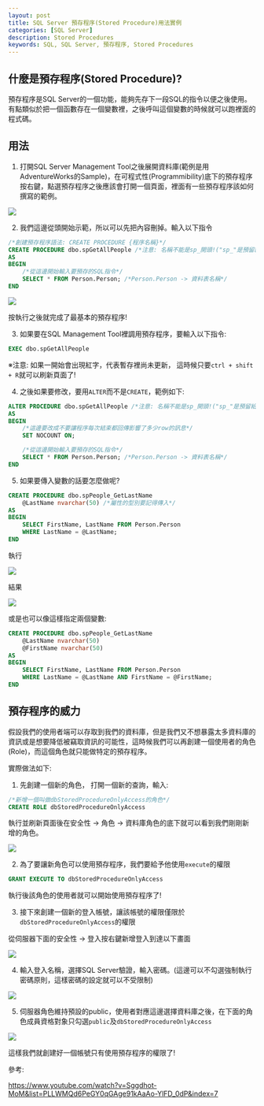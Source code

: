 ```yaml
---
layout: post
title: SQL Server 預存程序(Stored Procedure)用法實例
categories: [SQL Server]
description: Stored Procedures
keywords: SQL, SQL Server, 預存程序, Stored Procedures
---
```


## 什麼是預存程序(Stored Procedure)?
預存程序是SQL Server的一個功能，能夠先存下一段SQL的指令以便之後使用。有點類似於把一個函數存在一個變數裡，之後呼叫這個變數的時候就可以跑裡面的程式碼。

## 用法
1. 打開SQL Server Management Tool之後展開資料庫(範例是用AdventureWorks的Sample)，在可程式性(Programmibility)底下的預存程序按右鍵，點選預存程序之後應該會打開一個頁面，裡面有一些預存程序該如何撰寫的範例。

![](https://i.imgur.com/TKyTEMG.png)

2. 我們這邊從頭開始示範，所以可以先把內容刪掉。輸入以下指令
```sql
/*創建預存程序語法: CREATE PROCEDURE {程序名稱}*/
CREATE PROCEDURE dbo.spGetAllPeople /*注意: 名稱不能是sp_開頭!("sp_"是預留給系統的))*/
AS
BEGIN
    /*從這邊開始輸入要預存的SQL指令*/
    SELECT * FROM Person.Person; /*Person.Person -> 資料表名稱*/
END 
```
![](https://i.imgur.com/ou9xPnS.png)

按執行之後就完成了最基本的預存程序!

3. 如果要在SQL Management Tool裡調用預存程序，要輸入以下指令:
```sql
EXEC dbo.spGetAllPeople
```
※注意: 如果一開始會出現紅字，代表暫存裡尚未更新，
這時候只要`ctrl + shift + R`就可以刷新頁面了!

4. 之後如果要修改，要用`ALTER`而不是`CREATE`，範例如下:
```sql
ALTER PROCEDURE dbo.spGetAllPeople /*注意: 名稱不能是sp_開頭!("sp_"是預留給系統的))*/
AS
BEGIN
    /*這邊要改成不要讓程序每次結束都回傳影響了多少row的訊息*/
    SET NOCOUNT ON;

    /*從這邊開始輸入要預存的SQL指令*/
    SELECT * FROM Person.Person; /*Person.Person -> 資料表名稱*/
END 
```

5. 如果要傳入變數的話要怎麼做呢?
```sql
CREATE PROCEDURE dbo.spPeople_GetLastName
    @LastName nvarchar(50) /*屬性的型別要記得傳入*/
AS
BEGIN
    SELECT FirstName, LastName FROM Person.Person
    WHERE LastName = @LastName;
END
```

執行

![](https://i.imgur.com/luewTmK.png)

結果

![](https://i.imgur.com/hs9WLZ0.png)

或是也可以像這樣指定兩個變數:
```sql
CREATE PROCEDURE dbo.spPeople_GetLastName
    @LastName nvarchar(50) 
    @FirstName nvarchar(50)
AS
BEGIN
    SELECT FirstName, LastName FROM Person.Person
    WHERE LastName = @LastName AND FirstName = @FirstName;
END
```

## 預存程序的威力
假設我們的使用者端可以存取到我們的資料庫，但是我們又不想暴露太多資料庫的資訊或是想要降低被竊取資訊的可能性，這時候我們可以再創建一個使用者的角色(Role)，而這個角色就只能做特定的預存程序。

實際做法如下:

1. 先創建一個新的角色， 打開一個新的查詢，輸入:
```sql
/*新增一個叫做dbStoredProcedureOnlyAccess的角色*/
CREATE ROLE dbStoredProcedureOnlyAccess
```

執行並刷新頁面後在安全性 -> 角色 -> 資料庫角色的底下就可以看到我們剛剛新增的角色。

![](https://i.imgur.com/uBmD14D.png)

2. 為了要讓新角色可以使用預存程序，我們要給予他使用`execute`的權限

```sql
GRANT EXECUTE TO dbStoredProcedureOnlyAccess
```
執行後該角色的使用者就可以開始使用預存程序了!

3. 接下來創建一個新的登入帳號，讓該帳號的權限僅限於`dbStoredProcedureOnlyAccess`的權限

從伺服器下面的安全性 -> 登入按右鍵新增登入到達以下畫面

![](https://i.imgur.com/aAKodY6.png)

4. 輸入登入名稱，選擇SQL Server驗證，輸入密碼。(這邊可以不勾選強制執行密碼原則，這樣密碼的設定就可以不受限制)

![](https://i.imgur.com/VD2qCcE.png)


5. 伺服器角色維持預設的public，使用者對應這邊選擇資料庫之後，在下面的角色成員資格對象只勾選`public`及`dbStoredProcedureOnlyAccess`

![](https://i.imgur.com/Bl65GZy.png)


這樣我們就創建好一個帳號只有使用預存程序的權限了!



參考:

https://www.youtube.com/watch?v=Sggdhot-MoM&list=PLLWMQd6PeGY0qGAge91kAaAo-YlFD_0dP&index=7
